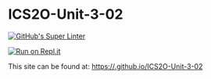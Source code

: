 # ICS2O-Unit-3-02

[![GitHub's Super Linter](https://github.com/KaitlynIp64/ICS2O-Unit-3-02/workflows/GitHub's%20Super%20Linter/badge.svg)](https://github.com/KaitlynIp64/ICS2O-Unit-3-02/actions)

[![Run on Repl.it](https://repl.it/badge/github/KaitlynIp64/ICS2O-Unit-3-02)](https://repl.it/github/KaitlynIp64/ICS2O-Unit-3-02)

This site can be found at: [https://<OWNER>.github.io/ICS2O-Unit-3-02](https://<OWNER>.github.io/ICS2O-Unit-3-02)
